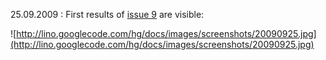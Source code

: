 25.09.2009 : First results of [issue 9](http://code.google.com/p/lino/issues/detail?id=9) are visible:

![http://lino.googlecode.com/hg/docs/images/screenshots/20090925.jpg](http://lino.googlecode.com/hg/docs/images/screenshots/20090925.jpg)